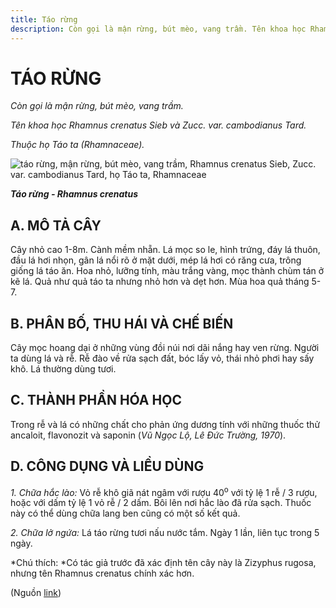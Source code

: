```yaml
---
title: Táo rừng
description: Còn gọi là mận rừng, bút mèo, vang trầm. Tên khoa học Rhamnus crenatus Sieb và Zucc. var. cambodianus Tard. Thuộc họ Táo ta (Rhamnaceae).
---
```

# TÁO RỪNG

*Còn gọi là mận rừng, bút mèo, vang trầm.*

*Tên khoa học Rhamnus crenatus Sieb và Zucc. var. cambodianus Tard.*

*Thuộc họ Táo ta (Rhamnaceae).*

![táo rừng, mận rừng, bút mèo, vang trầm, Rhamnus crenatus Sieb, Zucc. var. cambodianus Tard, họ Táo ta, Rhamnaceae](/imgs/do-tat-loi/ctvvtvn/tao-rung.jpg)

***Táo rừng - Rhamnus crenatus***

## A. MÔ TẢ CÂY

Cây nhỏ cao 1-8m. Cành mềm nhẵn. Lá mọc so le, hình trứng, đáy lá thuôn, đầu lá hơi nhọn, gân lá nổi rõ ở mặt dưới, mép lá hơi có răng cưa, trông giống lá táo ăn. Hoa nhỏ, lưỡng tính, màu trắng vàng, mọc thành chùm tán ở kẽ lá. Quả như quả táo ta nhưng nhỏ hơn và dẹt hơn. Mùa hoa quả tháng 5-7.

## B. PHÂN BỐ, THU HÁI VÀ CHẾ BIẾN

Cây mọc hoang dại ở những vùng đồi núi nơi dãi nắng hay ven rừng. Người ta dùng lá và rễ. Rễ đào về rửa sạch đất, bóc lấy vỏ, thái nhỏ phơi hay sấy khô. Lá thường dùng tươi.

## C. THÀNH PHẦN HÓA HỌC

Trong rễ và lá có những chất cho phản ứng dương tính với những thuốc thử ancaloit, flavonozit và saponin (*Vũ Ngọc Lộ, Lê Đức Trường, 1970*).

## D. CÔNG DỤNG VÀ LIỀU DÙNG

*1\. Chữa hắc lào:* Vỏ rễ khô giã nát ngâm với rượu 40<sup>o</sup> với tỷ lệ 1 rễ / 3 rượu, hoặc với dấm tỷ lệ 1 vỏ rễ / 2 dấm. Bôi lên nơi hắc lào đã rửa sạch. Thuốc này có thể dùng chữa lang ben cũng có một số kết quả.

*2\. Chữa lở ngứa:* Lá táo rừng tươi nấu nước tắm. Ngày 1 lần, liên tục trong 5 ngày.

*Chú thích: *Có tác giả trước đã xác định tên cây này là Zizyphus rugosa, nhưng tên Rhamnus crenatus chính xác hơn.

(Nguồn <a href="http://www.thuocvuonnha.com/nhung-cay-thuoc-va-vi-thuoc-viet-nam/ket-qua-tra-cuu/tao-rung" target="_blank">link</a>)
